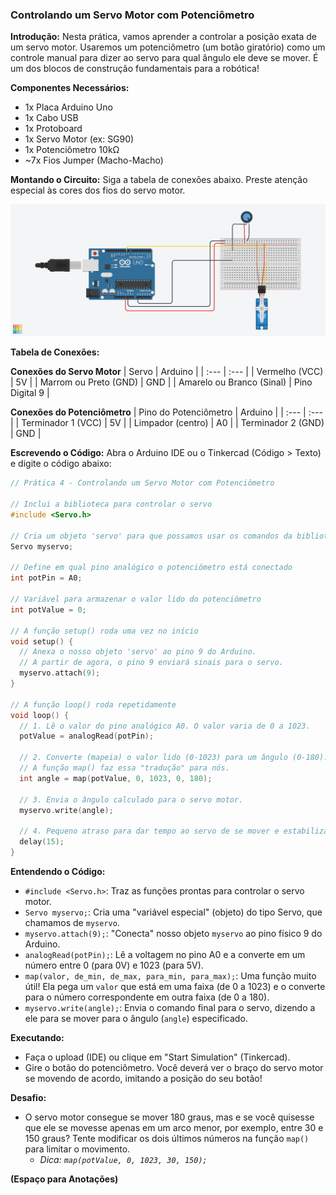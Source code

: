 ### Controlando um Servo Motor com Potenciômetro

**Introdução:**
Nesta prática, vamos aprender a controlar a posição exata de um servo motor. Usaremos um potenciômetro (um botão giratório) como um controle manual para dizer ao servo para qual ângulo ele deve se mover. É um dos blocos de construção fundamentais para a robótica!

**Componentes Necessários:**
*   1x Placa Arduino Uno
*   1x Cabo USB
*   1x Protoboard
*   1x Servo Motor (ex: SG90)
*   1x Potenciômetro 10kΩ
*   ~7x Fios Jumper (Macho-Macho)

**Montando o Circuito:**
Siga a tabela de conexões abaixo. Preste atenção especial às cores dos fios do servo motor.

![Circuito Servomotor](https://github.com/T-arcioSantos/projext-robotica-programacao-em/blob/main/Praticas_Tarcio/04/Pratica%2004_%20Manipulando%20um%20servomotor.png)

**Tabela de Conexões:**

**Conexões do Servo Motor**
| Servo | Arduino |
| :--- | :--- |
| Vermelho (VCC) | 5V |
| Marrom ou Preto (GND) | GND |
| Amarelo ou Branco (Sinal) | Pino Digital 9 |

**Conexões do Potenciômetro**
| Pino do Potenciômetro | Arduino |
| :--- | :--- |
| Terminador 1 (VCC) | 5V |
| Limpador (centro) | A0 |
| Terminador 2 (GND) | GND |

**Escrevendo o Código:**
Abra o Arduino IDE ou o Tinkercad (Código > Texto) e digite o código abaixo:

```c++
// Prática 4 - Controlando um Servo Motor com Potenciômetro

// Inclui a biblioteca para controlar o servo
#include <Servo.h>

// Cria um objeto 'servo' para que possamos usar os comandos da biblioteca
Servo myservo;

// Define em qual pino analógico o potenciômetro está conectado
int potPin = A0;

// Variável para armazenar o valor lido do potenciômetro
int potValue = 0;

// A função setup() roda uma vez no início
void setup() {
  // Anexa o nosso objeto 'servo' ao pino 9 do Arduino.
  // A partir de agora, o pino 9 enviará sinais para o servo.
  myservo.attach(9);
}

// A função loop() roda repetidamente
void loop() {
  // 1. Lê o valor do pino analógico A0. O valor varia de 0 a 1023.
  potValue = analogRead(potPin);
  
  // 2. Converte (mapeia) o valor lido (0-1023) para um ângulo (0-180).
  // A função map() faz essa "tradução" para nós.
  int angle = map(potValue, 0, 1023, 0, 180);
  
  // 3. Envia o ângulo calculado para o servo motor.
  myservo.write(angle);
  
  // 4. Pequeno atraso para dar tempo ao servo de se mover e estabilizar.
  delay(15);
}
```

**Entendendo o Código:**
*   `#include <Servo.h>`: Traz as funções prontas para controlar o servo motor.
*   `Servo myservo;`: Cria uma "variável especial" (objeto) do tipo Servo, que chamamos de `myservo`.
*   `myservo.attach(9);`: "Conecta" nosso objeto `myservo` ao pino físico 9 do Arduino.
*   `analogRead(potPin);`: Lê a voltagem no pino A0 e a converte em um número entre 0 (para 0V) e 1023 (para 5V).
*   `map(valor, de_min, de_max, para_min, para_max);`: Uma função muito útil! Ela pega um `valor` que está em uma faixa (de 0 a 1023) e o converte para o número correspondente em outra faixa (de 0 a 180).
*   `myservo.write(angle);`: Envia o comando final para o servo, dizendo a ele para se mover para o ângulo (`angle`) especificado.

**Executando:**
*   Faça o upload (IDE) ou clique em "Start Simulation" (Tinkercad).
*   Gire o botão do potenciômetro. Você deverá ver o braço do servo motor se movendo de acordo, imitando a posição do seu botão!

**Desafio:**
*   O servo motor consegue se mover 180 graus, mas e se você quisesse que ele se movesse apenas em um arco menor, por exemplo, entre 30 e 150 graus? Tente modificar os dois últimos números na função `map()` para limitar o movimento.
    *   *Dica: `map(potValue, 0, 1023, 30, 150);`*

**(Espaço para Anotações)**